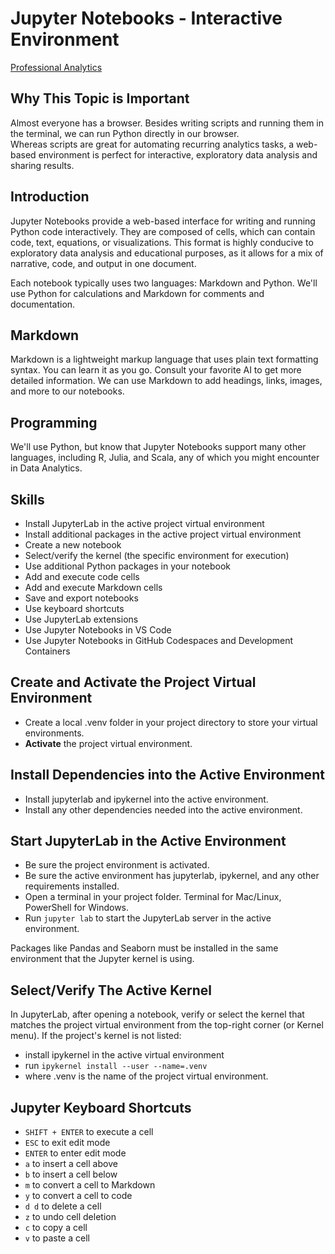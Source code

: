 # Jupyter Notebooks - Interactive Environment

[Professional Analytics](https://github.com/denisecase/pro-analytics)

## Why This Topic is Important

Almost everyone has a browser. Besides writing scripts and running them in the terminal, we can run Python directly in our browser.  
Whereas scripts are great for automating recurring analytics tasks,
a web-based environment is perfect for interactive, exploratory data analysis and sharing results.

## Introduction

Jupyter Notebooks provide a web-based interface for writing and running Python code interactively.
They are composed of cells, which can contain code, text, equations, or visualizations.
This format is highly conducive to exploratory data analysis and educational purposes, as it allows for a mix of narrative, code, and output in one document.

Each notebook typically uses two languages: Markdown and Python.
We'll use Python for calculations and Markdown for comments and documentation.

## Markdown

Markdown is a lightweight markup language that uses plain text formatting syntax.
You can learn it as you go. Consult your favorite AI to get more detailed information.
We can use Markdown to add headings, links, images, and more to our notebooks.

## Programming

We'll use Python, but know that Jupyter Notebooks support many other languages, including R, Julia, and Scala, any of which you might encounter in Data Analytics.

## Skills

- Install JupyterLab in the active project virtual environment
- Install additional packages in the active project virtual environment
- Create a new notebook
- Select/verify the kernel (the specific environment for execution)
- Use additional Python packages in your notebook
- Add and execute code cells
- Add and execute Markdown cells
- Save and export notebooks
- Use keyboard shortcuts
- Use JupyterLab extensions
- Use Jupyter Notebooks in VS Code
- Use Jupyter Notebooks in GitHub Codespaces and Development Containers

## Create and Activate the Project Virtual Environment

- Create a local .venv folder in your project directory to store your virtual environments.
- **Activate** the project virtual environment.

## Install Dependencies into the Active Environment

- Install jupyterlab and ipykernel into the active environment.
- Install any other dependencies needed into the active environment.

## Start JupyterLab in the Active Environment

- Be sure the project environment is activated.
- Be sure the active environment has jupyterlab, ipykernel, and any other requirements installed.
- Open a terminal in your project folder. Terminal for Mac/Linux, PowerShell for Windows.
- Run `jupyter lab` to start the JupyterLab server in the active environment.

Packages like Pandas and Seaborn must be installed in the same environment that the Jupyter kernel is using.

## Select/Verify The Active Kernel

In JupyterLab, after opening a notebook, verify or select the kernel that matches the project virtual environment from the top-right corner (or Kernel menu).
If the project's kernel is not listed:

- install ipykernel in the active virtual environment
- run `ipykernel install --user --name=.venv`
- where .venv is the name of the project virtual environment.

## Jupyter Keyboard Shortcuts

- `SHIFT + ENTER` to execute a cell
- `ESC` to exit edit mode
- `ENTER` to enter edit mode
- `a` to insert a cell above
- `b` to insert a cell below
- `m` to convert a cell to Markdown
- `y` to convert a cell to code
- `d d` to delete a cell
- `z` to undo cell deletion
- `c` to copy a cell
- `v` to paste a cell
